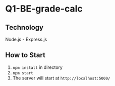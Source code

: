 # Q1-BE-grade-calc

## Technology
Node.js - Express.js

## How to Start
1. `npm install` in directory
2. `npm start`
3. The server will start at `http://localhost:5000/`
